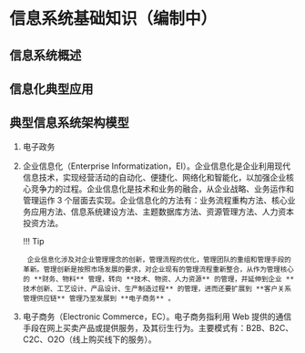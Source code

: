 # 信息系统基础知识（编制中）

## 信息系统概述

## 信息化典型应用

## 典型信息系统架构模型

1. 电子政务
2. 企业信息化（Enterprise Informatization，EI）。企业信息化是企业利用现代信息技术，实现经营活动的自动化、便捷化、网络化和智能化，以加强企业核心竞争力的过程。企业信息化是技术和业务的融合，从企业战略、业务运作和管理运作 3 个层面去实现。企业信息化的方法有：业务流程重构方法、核心业务应用方法、信息系统建设方法、主题数据库方法、资源管理方法、人力资本投资方法。

    !!! Tip

        企业信息化涉及对企业管理理念的创新，管理流程的优化，管理团队的重组和管理手段的革新。管理创新是按照市场发展的要求，对企业现有的管理流程重新整合，从作为管理核心的 **财务、物料** 管理，转向 **技术、物资、人力资源** 的管理，并延伸到企业 **技术创新、工艺设计、产品设计、生产制造过程** 的管理，进而还要扩展到 **客户关系管理供应链** 管理乃至发展到 **电子商务** 。

3. 电子商务（Electronic Commerce，EC）。电子商务指利用 Web 提供的通信手段在网上买卖产品或提供服务，及其衍生行为。主要模式有：B2B、B2C、C2C、O2O（线上购买线下的服务）。